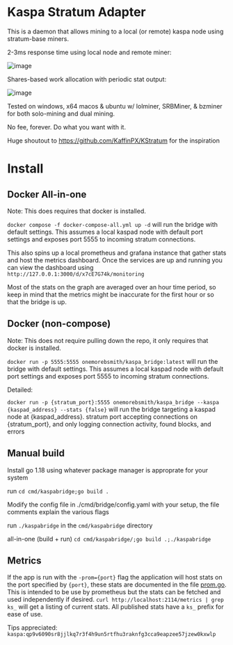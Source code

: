 
# Kaspa Stratum Adapter

This is a daemon that allows mining to a local (or remote) kaspa node using stratum-base miners.

2-3ms response time using local node and remote miner:

![image](https://user-images.githubusercontent.com/59971111/186201719-be398c46-f861-4c45-a4aa-5264ad084566.png)

Shares-based work allocation with periodic stat output:

![image](https://user-images.githubusercontent.com/59971111/186201915-a9d0bbc3-9a21-474b-8240-5e4b2b1ed7bb.png)

  
Tested on windows, x64 macos & ubuntu w/ lolminer, SRBMiner, & bzminer for both solo-mining and dual mining.

No fee, forever. Do what you want with it.

Huge shoutout to https://github.com/KaffinPX/KStratum for the inspiration

  

# Install

## Docker All-in-one

Note: This does requires that docker is installed.

  

`docker compose -f docker-compose-all.yml up -d` will run the bridge with default settings. This assumes a local kaspad node with default port settings and exposes port 5555 to incoming stratum connections.

  

This also spins up a local prometheus and grafana instance that gather stats and host the metrics dashboard. Once the services are up and running you can view the dashboard using `http://127.0.0.1:3000/d/x7cE7G74k/monitoring`

  

Most of the stats on the graph are averaged over an hour time period, so keep in mind that the metrics might be inaccurate for the first hour or so that the bridge is up.

  

## Docker (non-compose)

Note: This does not require pulling down the repo, it only requires that docker is installed.

  

`docker run -p 5555:5555 onemorebsmith/kaspa_bridge:latest` will run the bridge with default settings. This assumes a local kaspad node with default port settings and exposes port 5555 to incoming stratum connections.

  

Detailed:

  

`docker run -p {stratum_port}:5555 onemorebsmith/kaspa_bridge --kaspa {kaspad_address} --stats {false}` will run the bridge targeting a kaspad node at {kaspad_address}. stratum port accepting connections on {stratum_port}, and only logging connection activity, found blocks, and errors

  

## Manual build

Install go 1.18 using whatever package manager is approprate for your system

  

run `cd cmd/kaspabridge;go build .`

  

Modify the config file in ./cmd/bridge/config.yaml with your setup, the file comments explain the various flags

  

run `./kaspabridge` in the `cmd/kaspabridge` directory

  

all-in-one (build + run) `cd cmd/kaspabridge/;go build .;./kaspabridge`

  

## Metrics

If the app is run with the `-prom={port}` flag the application will host stats on the port specified by `{port}`, these stats are documented in the file [prom.go](src/kaspastratum/prom.go). This is intended to be use by prometheus but the stats can be fetched and used independently if desired. `curl http://localhost:2114/metrics | grep ks_` will get a listing of current stats. All published stats have a `ks_` prefix for ease of use.

  

  

Tips appreciated: `kaspa:qp9v6090sr8jjlkq7r3f4h9un5rtfhu3raknfg3cca9eapzee57jzew0kxwlp`